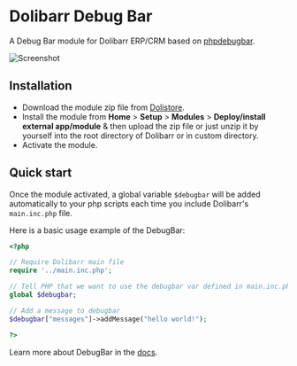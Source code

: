 # Dolibarr Debug Bar

A Debug Bar module for Dolibarr ERP/CRM based on [phpdebugbar](https://github.com/maximebf/php-debugbar).

![Screenshot](screenshots/Capture%20d'%C3%A9cran%202018-08-27%2015%3A19%3A17.png)

## Installation

- Download the module zip file from [Dolistore](https://www.dolistore.com/en/modules/996-Debug-bar.html).
- Install the module from **Home** > **Setup** > **Modules** > **Deploy/install external app/module** & then upload the zip file or just unzip it by yourself into the root directory of Dolibarr or in custom directory.
- Activate the module.

## Quick start

Once the module activated, a global variable `$debugbar` will be added automatically to your php scripts each time you include Dolibarr's `main.inc.php` file.

Here is a basic usage example of the DebugBar:

```PHP
<?php

// Require Dolibarr main file
require '../main.inc.php';

// Tell PHP that we want to use the debugbar var defined in main.inc.php
global $debugbar;

// Add a message to debugbar
$debugbar["messages"]->addMessage("hello world!");

?>
```

Learn more about DebugBar in the [docs](http://phpdebugbar.com/docs).
